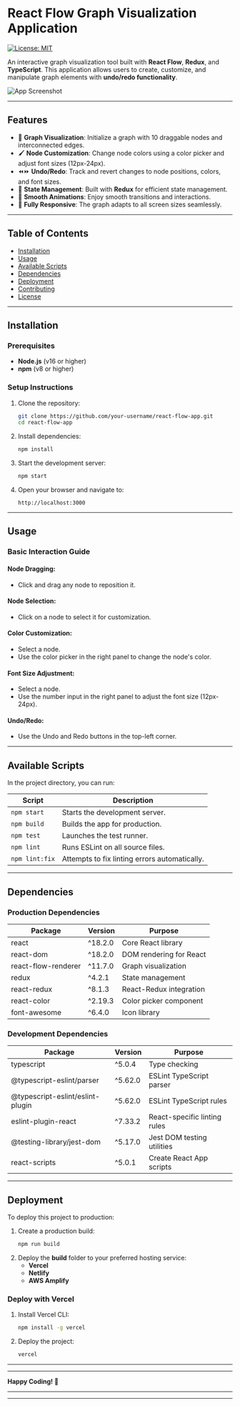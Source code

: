 # React Flow Graph Visualization Application

[![License: MIT](https://img.shields.io/badge/License-MIT-yellow.svg)](https://opensource.org/licenses/MIT)

An interactive graph visualization tool built with **React Flow**, **Redux**, and **TypeScript**. This application allows users to create, customize, and manipulate graph elements with **undo/redo functionality**.

![App Screenshot](https://via.placeholder.com/800x500.png?text=React+Flow+Graph+Visualization)

---

## Features

- 🎨 **Graph Visualization**: Initialize a graph with 10 draggable nodes and interconnected edges.
- 🖌️ **Node Customization**: Change node colors using a color picker and adjust font sizes (12px-24px).
- ⏪⏩ **Undo/Redo**: Track and revert changes to node positions, colors, and font sizes.
- 🧩 **State Management**: Built with **Redux** for efficient state management.
- 🚀 **Smooth Animations**: Enjoy smooth transitions and interactions.
- 📱 **Fully Responsive**: The graph adapts to all screen sizes seamlessly.

---

## Table of Contents

- [Installation](#installation)
- [Usage](#usage)
- [Available Scripts](#available-scripts)
- [Dependencies](#dependencies)
- [Deployment](#deployment)
- [Contributing](#contributing)
- [License](#license)

---

## Installation

### Prerequisites

- **Node.js** (v16 or higher)
- **npm** (v8 or higher)

### Setup Instructions

1. Clone the repository:
   ```bash
   git clone https://github.com/your-username/react-flow-app.git
   cd react-flow-app
   ```
2. Install dependencies:
   ```bash
   npm install
   ```
3. Start the development server:
   ```bash
   npm start
   ```
4. Open your browser and navigate to:
   ```
   http://localhost:3000
   ```

---

## Usage

### Basic Interaction Guide

#### Node Dragging:
- Click and drag any node to reposition it.

#### Node Selection:
- Click on a node to select it for customization.

#### Color Customization:
- Select a node.
- Use the color picker in the right panel to change the node's color.

#### Font Size Adjustment:
- Select a node.
- Use the number input in the right panel to adjust the font size (12px-24px).

#### Undo/Redo:
- Use the Undo and Redo buttons in the top-left corner.

---

## Available Scripts

In the project directory, you can run:

| Script         | Description                                   |
|----------------|-----------------------------------------------|
| `npm start`    | Starts the development server.                |
| `npm build`    | Builds the app for production.                |
| `npm test`     | Launches the test runner.                     |
| `npm lint`     | Runs ESLint on all source files.              |
| `npm lint:fix` | Attempts to fix linting errors automatically. |
---

## Dependencies

### Production Dependencies

| Package | Version | Purpose |
|---------|---------|---------|
| react | ^18.2.0 | Core React library |
| react-dom | ^18.2.0 | DOM rendering for React |
| react-flow-renderer | ^11.7.0 | Graph visualization |
| redux | ^4.2.1 | State management |
| react-redux | ^8.1.3 | React-Redux integration |
| react-color | ^2.19.3 | Color picker component |
| font-awesome | ^6.4.0 | Icon library |

### Development Dependencies

| Package | Version | Purpose |
|---------|---------|---------|
| typescript | ^5.0.4 | Type checking |
| @typescript-eslint/parser | ^5.62.0 | ESLint TypeScript parser |
| @typescript-eslint/eslint-plugin | ^5.62.0 | ESLint TypeScript rules |
| eslint-plugin-react | ^7.33.2 | React-specific linting rules |
| @testing-library/jest-dom | ^5.17.0 | Jest DOM testing utilities |
| react-scripts | ^5.0.1 | Create React App scripts |

---

## Deployment

To deploy this project to production:

1. Create a production build:
   ```bash
   npm run build
   ```
2. Deploy the **build** folder to your preferred hosting service:
   - **Vercel**
   - **Netlify**
   - **AWS Amplify**

### Deploy with Vercel
1. Install Vercel CLI:
   ```bash
   npm install -g vercel
   ```
2. Deploy the project:
   ```bash
   vercel
   ```

---

---


**Happy Coding! 🚀**

---

---

